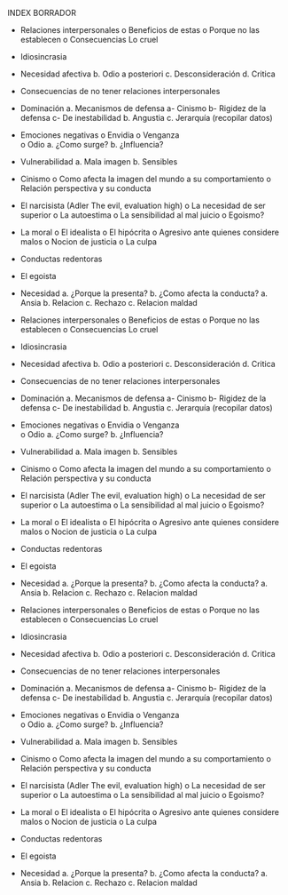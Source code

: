 INDEX BORRADOR
-	Relaciones interpersonales
o	Beneficios de estas
o	Porque no las establecen
o	Consecuencias
Lo cruel

-	Idiosincrasia
-	Necesidad afectiva
b.	Odio a posteriori
c.	Desconsideración
d.	Critica
-	Consecuencias de no tener relaciones interpersonales
-	Dominación
a.	Mecanismos de defensa
a-	Cinismo
b-	Rigidez de la defensa
c-	De inestabilidad
b.	Angustia
c.	Jerarquía (recopilar datos)
-	Emociones negativas
o	Envidia	
o	Venganza	
o	Odio
a.	¿Como surge?
b.	¿Influencia?
-	Vulnerabilidad
a.	Mala imagen
b.	Sensibles
-	Cinismo
o	Como afecta la imagen del mundo a su comportamiento
o	Relación perspectiva y su conducta
-	El narcisista
(Adler
The evil, evaluation high)
o	La necesidad de ser superior
o	La autoestima
o	La sensibilidad al mal juicio
o	Egoismo?
-	La moral
o	El idealista
o	El hipócrita
o	Agresivo ante quienes considere malos
o	Nocion de justicia
o	La culpa
-	Conductas redentoras
-	El egoista
-	Necesidad 
a.	¿Porque la presenta?
b.	¿Como afecta la conducta?
a.	Ansia
b.	Relacion
c.	Rechazo
c.	Relacion maldad
-	Relaciones interpersonales
o	Beneficios de estas
o	Porque no las establecen
o	Consecuencias
Lo cruel

-	Idiosincrasia
-	Necesidad afectiva
b.	Odio a posteriori
c.	Desconsideración
d.	Critica
-	Consecuencias de no tener relaciones interpersonales
-	Dominación
a.	Mecanismos de defensa
a-	Cinismo
b-	Rigidez de la defensa
c-	De inestabilidad
b.	Angustia
c.	Jerarquía (recopilar datos)
-	Emociones negativas
o	Envidia	
o	Venganza	
o	Odio
a.	¿Como surge?
b.	¿Influencia?
-	Vulnerabilidad
a.	Mala imagen
b.	Sensibles
-	Cinismo
o	Como afecta la imagen del mundo a su comportamiento
o	Relación perspectiva y su conducta
-	El narcisista
(Adler
The evil, evaluation high)
o	La necesidad de ser superior
o	La autoestima
o	La sensibilidad al mal juicio
o	Egoismo?
-	La moral
o	El idealista
o	El hipócrita
o	Agresivo ante quienes considere malos
o	Nocion de justicia
o	La culpa
-	Conductas redentoras
-	El egoista
-	Necesidad 
a.	¿Porque la presenta?
b.	¿Como afecta la conducta?
a.	Ansia
b.	Relacion
c.	Rechazo
c.	Relacion maldad

-	Relaciones interpersonales
o	Beneficios de estas
o	Porque no las establecen
o	Consecuencias
Lo cruel

-	Idiosincrasia
-	Necesidad afectiva
b.	Odio a posteriori
c.	Desconsideración
d.	Critica
-	Consecuencias de no tener relaciones interpersonales
-	Dominación
a.	Mecanismos de defensa
a-	Cinismo
b-	Rigidez de la defensa
c-	De inestabilidad
b.	Angustia
c.	Jerarquía (recopilar datos)
-	Emociones negativas
o	Envidia	
o	Venganza	
o	Odio
a.	¿Como surge?
b.	¿Influencia?
-	Vulnerabilidad
a.	Mala imagen
b.	Sensibles
-	Cinismo
o	Como afecta la imagen del mundo a su comportamiento
o	Relación perspectiva y su conducta
-	El narcisista
(Adler
The evil, evaluation high)
o	La necesidad de ser superior
o	La autoestima
o	La sensibilidad al mal juicio
o	Egoismo?
-	La moral
o	El idealista
o	El hipócrita
o	Agresivo ante quienes considere malos
o	Nocion de justicia
o	La culpa
-	Conductas redentoras
-	El egoista
-	Necesidad 
a.	¿Porque la presenta?
b.	¿Como afecta la conducta?
a.	Ansia
b.	Relacion
c.	Rechazo
c.	Relacion maldad